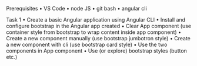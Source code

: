 Prerequisites
• VS Code
• node JS
• git bash
• angular cli

Task 1
• Create a basic Angular application using Angular CLI
• Install and configure bootstrap in the Angular app created
• Clear App component (use container style from bootstrap to wrap content inside app component)
• Create a new component manually (use bootstrap jumbotron style)
• Create a new component with cli (use bootstrap card style)
• Use the two components in App component
• Use (or explore) bootstrap styles (button etc.)
